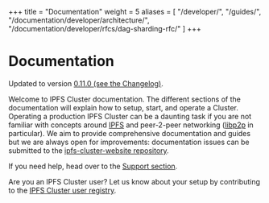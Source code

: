 +++
title = "Documentation"
weight = 5
aliases = [
    "/developer/",
    "/guides/",
    "/documentation/developer/architecture/",
    "/documentation/developer/rfcs/dag-sharding-rfc/"
]
+++

# Documentation

<div class="tipbox tip">Updated to version <a href="https://github.com/ipfs/ipfs-cluster/blob/master/CHANGELOG.md">0.11.0 (see the Changelog)</a>.</div>

Welcome to IPFS Cluster documentation. The different sections of the documentation will explain how to setup, start, and operate a Cluster. Operating a production IPFS Cluster can be a daunting task if you are not familiar with concepts around [IPFS](https://ipfs.io) and peer-2-peer networking ([libp2p](https://libp2p.io) in particular). We aim to provide comprehensive documentation and guides but we are always open for improvements: documentation issues can be submitted to the [ipfs-cluster-website repository](https://github.com/ipfs/ipfs-cluster-website).

If you need help, head over to the [Support section](/support).

<div class="tipbox tip">Are you an IPFS Cluster user? Let us know about your setup by contributing to the <a href="https://docs.google.com/forms/d/e/1FAIpQLSdWF5aXNXrAK_sCyu1eVv2obTaKVO3Ac5dfgl2r5_IWcizGRg/viewform">IPFS Cluster user registry</a>.</div>

